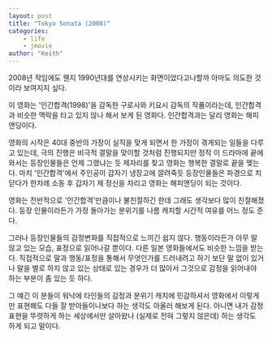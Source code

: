 ```yaml
---
layout: post
title: "Tokyo Sonata (2008)"
categories:
    - life
    - jmovie
author: "Keith"
---
```


2008년 작임에도 웬지 1990년대를 연상시키는 화면이었다고나할까 아마도 의도한 것이라 보여지지 싶다.

이 영화는 '인간합격(1998)'을 감독한 구로사와 키요시 감독의 작품이라는데, 인간합격과 비슷한 맥락을 타고 있지 않나 해서 보게 된 영화다. 인간합격과는 달리 영화는 해피앤딩이다. 

영화의 시작은 40대 중반의 가장이 실직을 맞게 되면서 한 가정이 겪게되는 일들을 다루고 있는데, 극의 진행은 비극적 결말을 맞이할 것처럼 진행되지만 정작 이 드라마에 끝에 와서는 등장인물들은 언제 그랬냐는 듯 제자리를 찾고 영화는 행복한 결말로 끝을 맺는다. 마치 '인간합격'에서 주인공이 갑자기 냉장고에 깔려죽듯 등장인물들은 파경으로 치닫다가 한차례 소동 후 갑자기 제 정신을 차리고 영화는 해피앤딩이 되는 것이다. 

영화는 전반적으로 '인간합격'만큼이나 불친절하긴 한데 그래도 생각보다 많이 친절해졌다. 등장 인물이라든가 가정 돌아가는 분위기를 나름 캐치할 시간적 여유를 어느 정도 준다. 

그러나 등장인물들의 감정변화를 직접적으로 느끼긴 쉽지 않다. 행동이라든가 아무 말 않고 있는 모습, 표정으로 읽어나갈 뿐이다. 다른 일본 영화들에서도 비슷한 느낌을 받는다. 직접적으로 말과 행동/표정을 통해서 무엇인가를 드러내려고 하기 보단 말 없이 있거나 말을 별로 하지 않고 있는 상태로 있는 경우가 더 많아서 그것으로 감정을 읽어내야 하는 부분이 좀 있는 듯 하다.

그 얘긴 이 분들이 워낙에 타인들의 감정과 분위기 캐치에 민감하셔서 영화에서 이렇게만 표현해도 다들 잘 받아들이나보다 하는 생각도 아울러 해보게 된다. 아니면 내가 감정표현을 뚜렷하게 하는 세상에서만 살아왔나 (실제로 전혀 그렇지 않은데) 하는 생각도 하게 되고 말이다. 
